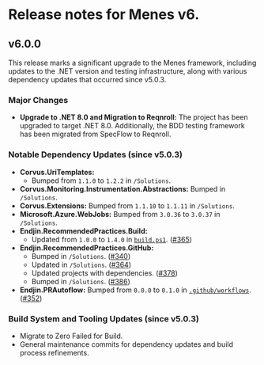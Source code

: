 # Release notes for Menes v6.

## v6.0.0

This release marks a significant upgrade to the Menes framework, including updates to the .NET version and testing infrastructure, along with various dependency updates that occurred since v5.0.3.

### Major Changes

*   **Upgrade to .NET 8.0 and Migration to Reqnroll:** The project has been upgraded to target .NET 8.0. Additionally, the BDD testing framework has been migrated from SpecFlow to Reqnroll.

### Notable Dependency Updates (since v5.0.3)

*   **Corvus.UriTemplates:**
    *   Bumped from `1.1.0` to `1.2.2` in `/Solutions`.
*   **Corvus.Monitoring.Instrumentation.Abstractions:** Bumped in `/Solutions`. 
*   **Corvus.Extensions:** Bumped from `1.1.10` to `1.1.11` in `/Solutions`. 
*   **Microsoft.Azure.WebJobs:** Bumped from `3.0.36` to `3.0.37` in `/Solutions`.
*   **Endjin.RecommendedPractices.Build:**
    *   Updated from `1.0.0` to `1.4.0` in [`build.ps1`](build.ps1:0). ([#365](https://github.com/endjin/Menes/pull/365))
*   **Endjin.RecommendedPractices.GitHub:**
    *   Bumped in `/Solutions`. ([#340](https://github.com/endjin/Menes/pull/340))
    *   Updated in `/Solutions`. ([#364](https://github.com/endjin/Menes/pull/364))
    *   Updated projects with dependencies. ([#378](https://github.com/endjin/Menes/pull/378))
    *   Bumped in `/Solutions`. ([#386](https://github.com/endjin/Menes/pull/386))
*   **Endjin.PRAutoflow:** Bumped from `0.0.0` to `0.1.0` in [`.github/workflows`](.github/workflows:0). ([#352](https://github.com/endjin/Menes/pull/352))

### Build System and Tooling Updates (since v5.0.3)

*   Migrate to Zero Failed for Build.
*   General maintenance commits for dependency updates and build process refinements. 